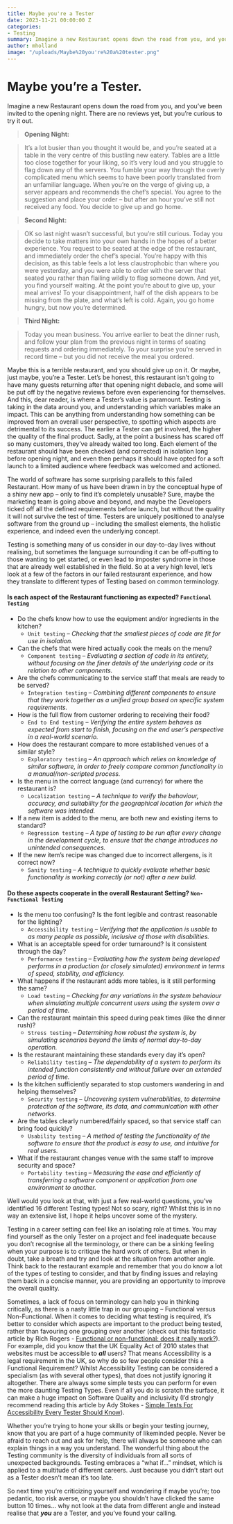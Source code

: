 ```yaml
---
title: Maybe you're a Tester
date: 2023-11-21 00:00:00 Z
categories:
- Testing
summary: Imagine a new Restaurant opens down the road from you, and you’ve been invited to the opening night. There are no reviews yet, but you’re curious to try it out - In this blog, I aim to simplify testing terminology through a comparison to a real-world scenario.
author: mholland
image: "/uploads/Maybe%20you're%20a%20tester.png"
---
```


# Maybe you’re a Tester.

Imagine a new Restaurant opens down the road from you, and you’ve been invited to the opening night. There are no reviews yet, but you’re curious to try it out.
 
> **Opening Night:**

> It’s a lot busier than you thought it would be, and you’re seated at a table in the very centre of this bustling new eatery. Tables are a little too close together for your liking, so it’s very loud and you struggle to flag down any of the servers. You fumble your way through the overly complicated menu which seems to have been poorly translated from an unfamiliar language. When you’re on the verge of giving up, a server appears and recommends the chef’s special. You agree to the suggestion and place your order – but after an hour you’ve still not received any food. You decide to give up and go home.

> **Second Night:**

> OK so last night wasn’t successful, but you’re still curious. Today you decide to take matters into your own hands in the hopes of a better experience. You request to be seated at the edge of the restaurant, and immediately order the chef’s special. You’re happy with this decision, as this table feels a lot less claustrophobic than where you were yesterday, and you were able to order with the server that seated you rather than flailing wildly to flag someone down. And yet, you find yourself waiting. At the point you’re about to give up, your meal arrives! To your disappointment, half of the dish appears to be missing from the plate, and what’s left is cold. Again, you go home hungry, but now you’re determined.

> **Third Night:**

> Today you mean business. You arrive earlier to beat the dinner rush, and follow your plan from the previous night in terms of seating requests and ordering immediately. To your surprise you’re served in record time – but you did not receive the meal you ordered.


Maybe this is a terrible restaurant, and you should give up on it. Or maybe, just maybe, you’re a Tester. Let’s be honest, this restaurant isn’t going to have many guests returning after that opening night debacle, and some will be put off by the negative reviews before even experiencing for themselves. And this, dear reader, is where a Tester’s value is paramount. Testing is taking in the data around you, and understanding which variables make an impact. This can be anything from understanding how something can be improved from an overall user perspective, to spotting which aspects are detrimental to its success. The earlier a Tester can get involved, the higher the quality of the final product. Sadly, at the point a business has scared off so many customers, they’ve already waited too long. Each element of the restaurant should have been checked (and corrected) in isolation long before opening night, and even then perhaps it should have opted for a soft launch to a limited audience where feedback was welcomed and actioned.

The world of software has some surprising parallels to this failed Restaurant. How many of us have been drawn in by the conceptual hype of a shiny new app – only to find it’s completely unusable? Sure, maybe the marketing team is going above and beyond, and maybe the Developers ticked off all the defined requirements before launch, but without the quality it will not survive the test of time. Testers are uniquely positioned to analyse software from the ground up – including the smallest elements, the holistic experience, and indeed even the underlying concept.

Testing is something many of us consider in our day-to-day lives without realising, but sometimes the language surrounding it can be off-putting to those wanting to get started, or even lead to imposter syndrome in those that are already well established in the field. So at a very high level, let’s look at a few of the factors in our failed restaurant experience, and how they translate to different types of Testing based on common terminology.

#### Is each aspect of the Restaurant functioning as expected? `Functional Testing`

- Do the chefs know how to use the equipment and/or ingredients in the kitchen?
  - `Unit testing` – *Checking that the smallest pieces of code are fit for use in isolation.*
- Can the chefs that were hired actually cook the meals on the menu?
  - `Component testing` – *Evaluating a section of code in its entirety, without focusing on the finer details of the underlying code or its relation to other components.*
- Are the chefs communicating to the service staff that meals are ready to be served?
  - `Integration testing` – *Combining different components to ensure that they work together as a unified group based on specific system requirements.*
- How is the full flow from customer ordering to receiving their food? 
  - `End to End testing` – *Verifying the entire system behaves as expected from start to finish, focusing on the end user’s perspective in a real-world scenario.*
- How does the restaurant compare to more established venues of a similar style?
  - `Exploratory testing` – *An approach which relies on knowledge of similar software, in order to freely compare common functionality in a manual/non-scripted process.*
- Is the menu in the correct language (and currency) for where the restaurant is?
  - `Localization testing` – *A technique to verify the behaviour, accuracy, and suitability for the geographical location for which the software was intended.*
- If a new item is added to the menu, are both new and existing items to standard?
  - `Regression testing` – *A type of testing to be run after every change in the development cycle, to ensure that the change introduces no unintended consequences.*
- If the new item’s recipe was changed due to incorrect allergens, is it correct now?
  - `Sanity testing` – *A technique to quickly evaluate whether basic functionality is working correctly (or not) after a new build.*

#### Do these aspects cooperate in the overall Restaurant Setting? `Non-Functional Testing`

- Is the menu too confusing? Is the font legible and contrast reasonable for the lighting? 
  - `Accessibility testing` – *Verifying that the application is usable to as many people as possible, inclusive of those with disabilities.*
- What is an acceptable speed for order turnaround? Is it consistent through the day?
  - `Performance testing` – *Evaluating how the system being developed performs in a production (or closely simulated) environment in terms of speed, stability, and efficiency.*
- What happens if the restaurant adds more tables, is it still performing the same? 
  - `Load testing` – *Checking for any variations in the system behaviour when simulating multiple concurrent users using the system over a period of time.*
- Can the restaurant maintain this speed during peak times (like the dinner rush)? 
  - `Stress testing` – *Determining how robust the system is, by simulating scenarios beyond the limits of normal day-to-day operation.*
- Is the restaurant maintaining these standards every day it’s open? 
  - `Reliability testing` – *The dependability of a system to perform its intended function consistently and without failure over an extended period of time.*
- Is the kitchen sufficiently separated to stop customers wandering in and helping themselves? 
  - `Security testing` – *Uncovering system vulnerabilities, to determine protection of the software, its data, and communication with other networks.*
- Are the tables clearly numbered/fairly spaced, so that service staff can bring food quickly? 
  - `Usability testing` – *A method of testing the functionality of the software to ensure that the product is easy to use, and intuitive for real users.*
- What if the restaurant changes venue with the same staff to improve security and space? 
  - `Portability testing` – *Measuring the ease and efficiently of transferring a software component or application from one environment to another.*

Well would you look at that, with just a few real-world questions, you’ve identified 16 different Testing types! Not so scary, right? Whilst this is in no way an extensive list, I hope it helps uncover some of the mystery.

Testing in a career setting can feel like an isolating role at times. You may find yourself as the only Tester on a project and feel inadequate because you don’t recognise all the terminology, or there can be a sinking feeling when your purpose is to critique the hard work of others. But when in doubt, take a breath and try and look at the situation from another angle. Think back to the restaurant example and remember that you do know a lot of the types of testing to consider, and that by finding issues and relaying them back in a concise manner, you are providing an opportunity to improve the overall quality.

Sometimes, a lack of focus on terminology can help you in thinking critically, as there is a nasty little trap in our grouping – Functional versus Non-Functional. When it comes to deciding what testing is required, it’s better to consider which aspects are important to the product being tested, rather than favouring one grouping over another (check out this fantastic article by Rich Rogers - [Functional or non-functional: does it really work?](https://richrtesting.com/2016/02/16/functional-or-non-functional-does-it-really-work/)). For example, did you know that the UK Equality Act of 2010 states that websites must be accessible to ***all*** users? That means Accessibility is a legal requirement in the UK, so why do so few people consider this a Functional Requirement? Whilst Accessibility Testing can be considered a specialism (as with several other types), that does not justify ignoring it altogether. There are always some simple tests you can perform for even the more daunting Testing Types. Even if all you do is scratch the surface, it can make a huge impact on Software Quality and inclusivity (I’d strongly recommend reading this article by Ady Stokes - [Simple Tests For Accessibility Every Tester Should Know](https://www.ministryoftesting.com/articles/simple-tests-for-accessibility-every-tester-should-know?s_id=16293301)).

Whether you’re trying to hone your skills or begin your testing journey, know that you are part of a huge community of likeminded people. Never be afraid to reach out and ask for help, there will always be someone who can explain things in a way you understand. The wonderful thing about the Testing community is the diversity of individuals from all sorts of unexpected backgrounds. Testing embraces a “what if…” mindset, which is applied to a multitude of different careers. Just because you didn’t start out as a Tester doesn’t mean it’s too late.

So next time you’re criticizing yourself and wondering if maybe you’re; too pedantic, too risk averse, or maybe you shouldn’t have clicked the same button 10 times… why not look at the data from different angle and instead realise that ***you*** are a Tester, and you’ve found your calling. 

 

